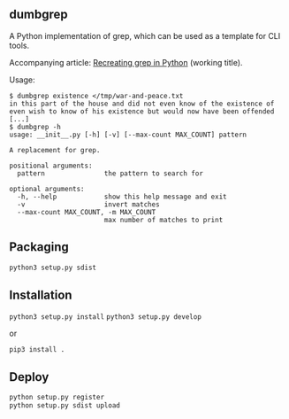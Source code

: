## dumbgrep
A Python implementation of grep, which can be used as a template for CLI tools.

Accompanying article: [Recreating grep in Python](https://kevingal.com/blog/cli-tools.html) (working title).

Usage:

```
$ dumbgrep existence </tmp/war-and-peace.txt
in this part of the house and did not even know of the existence of
even wish to know of his existence but would now have been offended
[...]
$ dumbgrep -h
usage: __init__.py [-h] [-v] [--max-count MAX_COUNT] pattern

A replacement for grep.

positional arguments:
  pattern               the pattern to search for

optional arguments:
  -h, --help            show this help message and exit
  -v                    invert matches
  --max-count MAX_COUNT, -m MAX_COUNT
                        max number of matches to print
```

## Packaging

```bash
python3 setup.py sdist
```

## Installation

`python3 setup.py install`
`python3 setup.py develop`

or

`pip3 install .`


## Deploy

```bash
python setup.py register
python setup.py sdist upload
```
